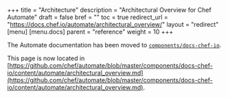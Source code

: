 +++
title = "Architecture"
description = "Architectural Overview for Chef Automate"
draft = false
bref = ""
toc = true
redirect_url = "https://docs.chef.io/automate/architectural_overview/"
layout = "redirect"
[menu]
  [menu.docs]
    parent = "reference"
    weight = 10
+++

The Automate documentation has been moved to [`components/docs-chef-io`](https://github.com/chef/automate/blob/master/components/docs-chef-io/).

This page is now located in [https://github.com/chef/automate/blob/master/components/docs-chef-io/content/automate/architectural_overview.md](https://github.com/chef/automate/blob/master/components/docs-chef-io/content/automate/architectural_overview.md).
